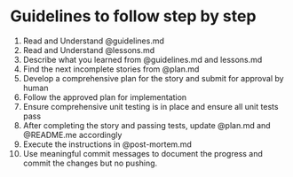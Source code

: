 # Guidelines to follow step by step

1. Read and Understand @guidelines.md 
2. Read and Understand @lessons.md 
3. Describe what you learned from @guidelines.md and lessons.md
4. Find the next incomplete stories from @plan.md
5. Develop a comprehensive plan for the story and submit for approval by human
6. Follow the approved plan for implementation
7. Ensure comprehensive unit testing is in place and ensure all unit tests pass
8. After completing the story and passing tests, update @plan.md and @README.me accordingly
9. Execute the instructions in @post-mortem.md 
10. Use meaningful commit messages to document the progress and commit the changes but no pushing.
